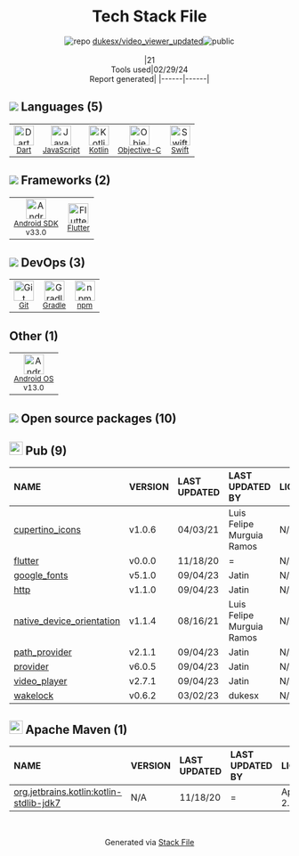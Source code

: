 <!--
&lt;--- Readme.md Snippet without images Start ---&gt;
## Tech Stack
dukesx/video_viewer_updated is built on the following main stack:

- [Dart](https://www.dartlang.org/) – Languages
- [JavaScript](https://developer.mozilla.org/en-US/docs/Web/JavaScript) – Languages
- [Kotlin](https://kotlinlang.org/) – Languages
- [Objective-C](https://developer.apple.com/library/mac/documentation/Cocoa/Conceptual/ProgrammingWithObjectiveC/Introduction/Introduction.html) – Languages
- [Swift](https://developer.apple.com/swift/) – Languages
- [Android SDK](http://developer.android.com) – Frameworks (Full Stack)
- [Flutter](https://flutter.io/) – Cross-Platform Mobile Development
- [Gradle](https://www.gradle.org/) – Java Build Tools
- [Android OS](https://www.android.com) – Operating Systems

Full tech stack [here](/techstack.md)

&lt;--- Readme.md Snippet without images End ---&gt;

&lt;--- Readme.md Snippet with images Start ---&gt;
## Tech Stack
dukesx/video_viewer_updated is built on the following main stack:

- <img width='25' height='25' src='https://img.stackshare.io/service/1646/Twitter-02.png' alt='Dart'/> [Dart](https://www.dartlang.org/) – Languages
- <img width='25' height='25' src='https://img.stackshare.io/service/1209/javascript.jpeg' alt='JavaScript'/> [JavaScript](https://developer.mozilla.org/en-US/docs/Web/JavaScript) – Languages
- <img width='25' height='25' src='https://img.stackshare.io/service/3750/pCfEzr6L.png' alt='Kotlin'/> [Kotlin](https://kotlinlang.org/) – Languages
- <img width='25' height='25' src='https://img.stackshare.io/service/1008/xcode.png' alt='Objective-C'/> [Objective-C](https://developer.apple.com/library/mac/documentation/Cocoa/Conceptual/ProgrammingWithObjectiveC/Introduction/Introduction.html) – Languages
- <img width='25' height='25' src='https://img.stackshare.io/service/1009/tuHsaI2U.png' alt='Swift'/> [Swift](https://developer.apple.com/swift/) – Languages
- <img width='25' height='25' src='https://img.stackshare.io/service/1010/m8jf0po4imu8t5eemjdd.png' alt='Android SDK'/> [Android SDK](http://developer.android.com) – Frameworks (Full Stack)
- <img width='25' height='25' src='https://img.stackshare.io/service/7180/flutter-mark-square-100.png' alt='Flutter'/> [Flutter](https://flutter.io/) – Cross-Platform Mobile Development
- <img width='25' height='25' src='https://img.stackshare.io/service/975/gradlephant-social-black-bg.png' alt='Gradle'/> [Gradle](https://www.gradle.org/) – Java Build Tools
- <img width='25' height='25' src='https://img.stackshare.io/service/9586/ZvmtaSXW_400x400.jpg' alt='Android OS'/> [Android OS](https://www.android.com) – Operating Systems

Full tech stack [here](/techstack.md)

&lt;--- Readme.md Snippet with images End ---&gt;
-->
<div align="center">

# Tech Stack File
![](https://img.stackshare.io/repo.svg "repo") [dukesx/video_viewer_updated](https://github.com/dukesx/video_viewer_updated)![](https://img.stackshare.io/public_badge.svg "public")
<br/><br/>
|21<br/>Tools used|02/29/24 <br/>Report generated|
|------|------|
</div>

## <img src='https://img.stackshare.io/languages.svg'/> Languages (5)
<table><tr>
  <td align='center'>
  <img width='36' height='36' src='https://img.stackshare.io/service/1646/Twitter-02.png' alt='Dart'>
  <br>
  <sub><a href="https://www.dartlang.org/">Dart</a></sub>
  <br>
  <sub></sub>
</td>

<td align='center'>
  <img width='36' height='36' src='https://img.stackshare.io/service/1209/javascript.jpeg' alt='JavaScript'>
  <br>
  <sub><a href="https://developer.mozilla.org/en-US/docs/Web/JavaScript">JavaScript</a></sub>
  <br>
  <sub></sub>
</td>

<td align='center'>
  <img width='36' height='36' src='https://img.stackshare.io/service/3750/pCfEzr6L.png' alt='Kotlin'>
  <br>
  <sub><a href="https://kotlinlang.org/">Kotlin</a></sub>
  <br>
  <sub></sub>
</td>

<td align='center'>
  <img width='36' height='36' src='https://img.stackshare.io/service/1008/xcode.png' alt='Objective-C'>
  <br>
  <sub><a href="https://developer.apple.com/library/mac/documentation/Cocoa/Conceptual/ProgrammingWithObjectiveC/Introduction/Introduction.html">Objective-C</a></sub>
  <br>
  <sub></sub>
</td>

<td align='center'>
  <img width='36' height='36' src='https://img.stackshare.io/service/1009/tuHsaI2U.png' alt='Swift'>
  <br>
  <sub><a href="https://developer.apple.com/swift/">Swift</a></sub>
  <br>
  <sub></sub>
</td>

</tr>
</table>

## <img src='https://img.stackshare.io/frameworks.svg'/> Frameworks (2)
<table><tr>
  <td align='center'>
  <img width='36' height='36' src='https://img.stackshare.io/service/1010/m8jf0po4imu8t5eemjdd.png' alt='Android SDK'>
  <br>
  <sub><a href="http://developer.android.com">Android SDK</a></sub>
  <br>
  <sub>v33.0</sub>
</td>

<td align='center'>
  <img width='36' height='36' src='https://img.stackshare.io/service/7180/flutter-mark-square-100.png' alt='Flutter'>
  <br>
  <sub><a href="https://flutter.io/">Flutter</a></sub>
  <br>
  <sub></sub>
</td>

</tr>
</table>

## <img src='https://img.stackshare.io/devops.svg'/> DevOps (3)
<table><tr>
  <td align='center'>
  <img width='36' height='36' src='https://img.stackshare.io/service/1046/git.png' alt='Git'>
  <br>
  <sub><a href="http://git-scm.com/">Git</a></sub>
  <br>
  <sub></sub>
</td>

<td align='center'>
  <img width='36' height='36' src='https://img.stackshare.io/service/975/gradlephant-social-black-bg.png' alt='Gradle'>
  <br>
  <sub><a href="https://www.gradle.org/">Gradle</a></sub>
  <br>
  <sub></sub>
</td>

<td align='center'>
  <img width='36' height='36' src='https://img.stackshare.io/service/1120/lejvzrnlpb308aftn31u.png' alt='npm'>
  <br>
  <sub><a href="https://www.npmjs.com/">npm</a></sub>
  <br>
  <sub></sub>
</td>

</tr>
</table>

## Other (1)
<table><tr>
  <td align='center'>
  <img width='36' height='36' src='https://img.stackshare.io/service/9586/ZvmtaSXW_400x400.jpg' alt='Android OS'>
  <br>
  <sub><a href="https://www.android.com">Android OS</a></sub>
  <br>
  <sub>v13.0</sub>
</td>

</tr>
</table>


## <img src='https://img.stackshare.io/group.svg' /> Open source packages (10)</h2>

## <img width='24' height='24' src='https://img.stackshare.io/package_manager/105011/default_80893882f2063344b2942a4ccdce27a2e60711c9.png'/> Pub (9)

|NAME|VERSION|LAST UPDATED|LAST UPDATED BY|LICENSE|VULNERABILITIES|
|:------|:------|:------|:------|:------|:------|
|[cupertino_icons](https://pub.dartlang.org/cupertino_icons)|v1.0.6|04/03/21|Luis Felipe Murguia Ramos |N/A|N/A|
|[flutter](https://pub.dartlang.org/flutter)|v0.0.0|11/18/20|= |N/A|N/A|
|[google_fonts](https://pub.dartlang.org/google_fonts)|v5.1.0|09/04/23|Jatin |N/A|N/A|
|[http](https://pub.dartlang.org/http)|v1.1.0|09/04/23|Jatin |N/A|N/A|
|[native_device_orientation](https://pub.dartlang.org/native_device_orientation)|v1.1.4|08/16/21|Luis Felipe Murguia Ramos |N/A|N/A|
|[path_provider](https://pub.dartlang.org/path_provider)|v2.1.1|09/04/23|Jatin |N/A|N/A|
|[provider](https://pub.dartlang.org/provider)|v6.0.5|09/04/23|Jatin |N/A|N/A|
|[video_player](https://pub.dartlang.org/video_player)|v2.7.1|09/04/23|Jatin |N/A|N/A|
|[wakelock](https://pub.dartlang.org/wakelock)|v0.6.2|03/02/23|dukesx |N/A|N/A|


## <img width='24' height='24' src='https://img.stackshare.io/package_manager/977/default_9833f2ef0bbc2a946b4cc5e9307264033361076b.png'/> Apache Maven (1)

|NAME|VERSION|LAST UPDATED|LAST UPDATED BY|LICENSE|VULNERABILITIES|
|:------|:------|:------|:------|:------|:------|
|[org.jetbrains.kotlin:kotlin-stdlib-jdk7](https://kotlinlang.org/)|N/A|11/18/20|= |Apache-2.0|N/A|

<br/>
<div align='center'>

Generated via [Stack File](https://github.com/marketplace/stack-file)
